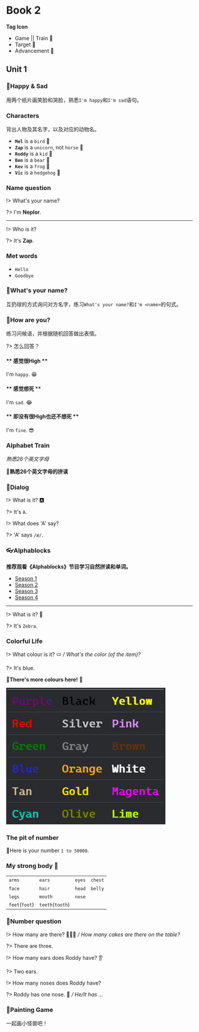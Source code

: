 Book 2
===

**Tag Icon**

- Game || Train 🧶
- Target 🚩
- Advancement 🚀

## Unit 1

### 🧶Happy & Sad

用两个纸片画笑脸和哭脸，熟悉`I'm happy`和`I'm sad`语句。

### Characters

背出人物及其名字，以及对应的动物名。

- **`Mel`** is a `bird` 🦉
- **`Zap`** is a `unicorn`, not `horse` 🦄
- **`Roddy`** is a `kid` 👦
- **`Ben`** is a `bear` 🐻
- **`Kev`** is a `frog` 🐸
- **`Vic`** is a `hedgehog` 🦔

### Name question

!> What's your name?

?> I'm **Neplor**.

---

!> Who is it?

?> It's **Zap**.

### Met words

- `Hello`
- `Goodbye`

### 🧶What's your name?

互扔球的方式询问对方名字，练习`What's your name?`和`I'm <name>`的句式。

### 🧶How are you?

练习问候语，并根据随机回答做出表情。

?> 怎么回答？

<!-- tabs:start -->

#### ** 感觉很High **

I'm `happy`. 😁

#### ** 感觉想死 **

I'm `sad`. 😂

#### ** 即没有很High也还不想死 **

I'm `fine`. 😎

<!-- tabs:end -->

### Alphabet Train

_熟悉26个英文字母_

🚩**熟悉26个英文字母的拼读**

### 🧶Dialog

!> What is it? 🅰

?> It's `A`.

!> What does 'A' say?

?> 'A' says `/æ/`.

### 👓Alphablocks

**推荐观看《Alphablocks》节目学习自然拼读和单词。**

- [Season 1](https://www.bilibili.com/video/av21345291)
- [Season 2](https://www.bilibili.com/video/av21799282)
- [Season 3](https://www.bilibili.com/video/av27920570)
- [Season 4](https://www.bilibili.com/video/av27921037)

---

!> What is it? 🦓

?> It's `Zebra`.

### Colorful Life

!> What colour is it? 🩲 _/ What's the color (of the item)?_

?> It's blue.

🧶**There's more colours here!** 🌈

![colours](colours.png)

### The pit of number

🚀Here is your number `1 to 50000`.

### My strong body 💪

|||||
|---|---|---|---|
|`arms`|`ears`|`eyes`|`chest`|
|`face`|`hair`|`head`|`belly`|
|`legs`|`mouth`|`nose`||
|`feet`(`foot`)|`teeth`(`tooth`)|||

### 🧶Number question

!> How many are there? 🧁🧁🧁 _/ How many cakes are there on the table?_

?> There are three.

!> How many ears does Roddy have? 👂

?> Two ears.

!> How many noses does Roddy have?

?> Roddy has one nose. 👃 _/ He/It has ..._

### 🧶Painting Game

一起画小怪兽吧！
